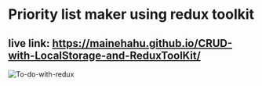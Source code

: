 # Priority list maker using redux toolkit

## live link: https://mainehahu.github.io/CRUD-with-LocalStorage-and-ReduxToolKit/


![To-do-with-redux](https://github.com/MaiNehaHu/Priority-list/assets/111631957/978a5d82-d39d-42d7-8db0-4870d9a6c404)

